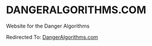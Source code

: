 DANGERALGORITHMS.COM
====================

Website for the Danger Algorithms

Redirected To: [DangerAlgorithms.com](DangerAlgorithms.com)
